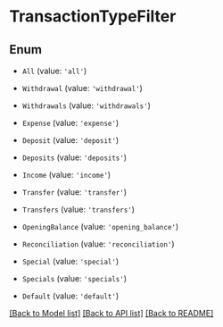 # TransactionTypeFilter


## Enum

* `All` (value: `'all'`)

* `Withdrawal` (value: `'withdrawal'`)

* `Withdrawals` (value: `'withdrawals'`)

* `Expense` (value: `'expense'`)

* `Deposit` (value: `'deposit'`)

* `Deposits` (value: `'deposits'`)

* `Income` (value: `'income'`)

* `Transfer` (value: `'transfer'`)

* `Transfers` (value: `'transfers'`)

* `OpeningBalance` (value: `'opening_balance'`)

* `Reconciliation` (value: `'reconciliation'`)

* `Special` (value: `'special'`)

* `Specials` (value: `'specials'`)

* `Default` (value: `'default'`)

[[Back to Model list]](../README.md#documentation-for-models) [[Back to API list]](../README.md#documentation-for-api-endpoints) [[Back to README]](../README.md)
